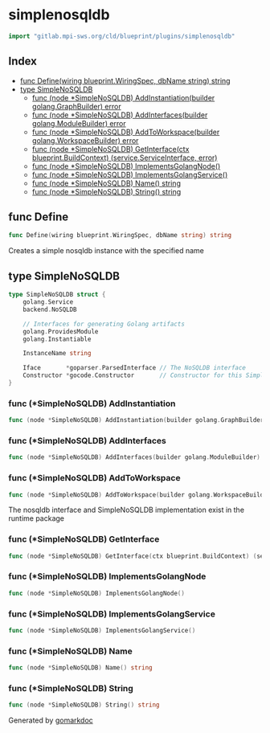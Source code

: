 <!-- Code generated by gomarkdoc. DO NOT EDIT -->

# simplenosqldb

```go
import "gitlab.mpi-sws.org/cld/blueprint/plugins/simplenosqldb"
```

## Index

- [func Define\(wiring blueprint.WiringSpec, dbName string\) string](<#Define>)
- [type SimpleNoSQLDB](<#SimpleNoSQLDB>)
  - [func \(node \*SimpleNoSQLDB\) AddInstantiation\(builder golang.GraphBuilder\) error](<#SimpleNoSQLDB.AddInstantiation>)
  - [func \(node \*SimpleNoSQLDB\) AddInterfaces\(builder golang.ModuleBuilder\) error](<#SimpleNoSQLDB.AddInterfaces>)
  - [func \(node \*SimpleNoSQLDB\) AddToWorkspace\(builder golang.WorkspaceBuilder\) error](<#SimpleNoSQLDB.AddToWorkspace>)
  - [func \(node \*SimpleNoSQLDB\) GetInterface\(ctx blueprint.BuildContext\) \(service.ServiceInterface, error\)](<#SimpleNoSQLDB.GetInterface>)
  - [func \(node \*SimpleNoSQLDB\) ImplementsGolangNode\(\)](<#SimpleNoSQLDB.ImplementsGolangNode>)
  - [func \(node \*SimpleNoSQLDB\) ImplementsGolangService\(\)](<#SimpleNoSQLDB.ImplementsGolangService>)
  - [func \(node \*SimpleNoSQLDB\) Name\(\) string](<#SimpleNoSQLDB.Name>)
  - [func \(node \*SimpleNoSQLDB\) String\(\) string](<#SimpleNoSQLDB.String>)


<a name="Define"></a>
## func Define

```go
func Define(wiring blueprint.WiringSpec, dbName string) string
```

Creates a simple nosqldb instance with the specified name

<a name="SimpleNoSQLDB"></a>
## type SimpleNoSQLDB



```go
type SimpleNoSQLDB struct {
    golang.Service
    backend.NoSQLDB

    // Interfaces for generating Golang artifacts
    golang.ProvidesModule
    golang.Instantiable

    InstanceName string

    Iface       *goparser.ParsedInterface // The NoSQLDB interface
    Constructor *gocode.Constructor       // Constructor for this SimpleNoSQLDB implementation
}
```

<a name="SimpleNoSQLDB.AddInstantiation"></a>
### func \(\*SimpleNoSQLDB\) AddInstantiation

```go
func (node *SimpleNoSQLDB) AddInstantiation(builder golang.GraphBuilder) error
```



<a name="SimpleNoSQLDB.AddInterfaces"></a>
### func \(\*SimpleNoSQLDB\) AddInterfaces

```go
func (node *SimpleNoSQLDB) AddInterfaces(builder golang.ModuleBuilder) error
```



<a name="SimpleNoSQLDB.AddToWorkspace"></a>
### func \(\*SimpleNoSQLDB\) AddToWorkspace

```go
func (node *SimpleNoSQLDB) AddToWorkspace(builder golang.WorkspaceBuilder) error
```

The nosqldb interface and SimpleNoSQLDB implementation exist in the runtime package

<a name="SimpleNoSQLDB.GetInterface"></a>
### func \(\*SimpleNoSQLDB\) GetInterface

```go
func (node *SimpleNoSQLDB) GetInterface(ctx blueprint.BuildContext) (service.ServiceInterface, error)
```



<a name="SimpleNoSQLDB.ImplementsGolangNode"></a>
### func \(\*SimpleNoSQLDB\) ImplementsGolangNode

```go
func (node *SimpleNoSQLDB) ImplementsGolangNode()
```



<a name="SimpleNoSQLDB.ImplementsGolangService"></a>
### func \(\*SimpleNoSQLDB\) ImplementsGolangService

```go
func (node *SimpleNoSQLDB) ImplementsGolangService()
```



<a name="SimpleNoSQLDB.Name"></a>
### func \(\*SimpleNoSQLDB\) Name

```go
func (node *SimpleNoSQLDB) Name() string
```



<a name="SimpleNoSQLDB.String"></a>
### func \(\*SimpleNoSQLDB\) String

```go
func (node *SimpleNoSQLDB) String() string
```



Generated by [gomarkdoc](<https://github.com/princjef/gomarkdoc>)
